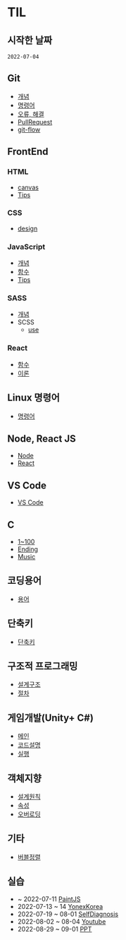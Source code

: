 # TIL
## 시작한 날짜
```
2022-07-04
```
## Git
+ [개념](./git/concept.md)
+ [명령어](./git/command.md)
+ [오류, 해결](./git/issue.md)
+ [PullRequest](./git/PR.md)
+ [git-flow](./git/git-flow.md)

## FrontEnd
### HTML
+ [canvas](./Web/FrontEnd/HTML/%EA%B0%9C%EB%85%90.md)
+ [Tips](./Web/FrontEnd/HTML/Tips.md)

### CSS
+ [design](./Web/FrontEnd/CSS/style.md)

### JavaScript
+ [개념](./Web/FrontEnd/JS/%EA%B0%9C%EB%85%90%2C%20method.md)
+ [함수](./Web/FrontEnd/JS/function.md)
+ [Tips](./Web/FrontEnd/JS/Tips%26%EA%B8%B0%EB%8A%A5.md)

### SASS
+ [개념](./Web/FrontEnd/SASS/%EA%B0%9C%EB%85%90.md)
+ SCSS
    + [use](./Web/FrontEnd/SASS/SCSS/%EC%82%AC%EC%9A%A9.md)

### React
+ [함수](./Web/FrontEnd/ReactJS/%ED%95%A8%EC%88%98.md)
+ [이론](./Web/FrontEnd/ReactJS/React.JS.md)

## Linux 명령어
+ [명령어](./Linux/%EB%AA%85%EB%A0%B9%EC%96%B4.md)

## Node, React JS
+ [Node](./Node.JS%2C%20React.JS/Node.js.md)
+ [React](./Node.JS%2C%20React.JS/React.js.md)

## VS Code
+ [VS Code](./vs%20code/vsCode.md)

## C
+ [1~100](./C/1~100%EA%B9%8C%EC%A7%80%20%EC%B6%9C%EB%A0%A5.md)
+ [Ending](./C/%EC%97%94%EB%94%A9%20%ED%81%AC%EB%A0%88%EB%94%A7%20%EA%B5%AC%ED%98%84.md)
+ [Music](./C/C%EC%96%B8%EC%96%B4%20%EC%9D%8C%EC%95%85%20%EB%84%A3%EA%B8%B0.md)

## 코딩용어
+ [용어](./%EC%BD%94%EB%94%A9%EC%9A%A9%EC%96%B4/%EC%BD%94%EB%94%A9%EC%9A%A9%EC%96%B4.md)

## 단축키
+ [단축키](./%EB%8B%A8%EC%B6%95%ED%82%A4/%EB%8B%A8%EC%B6%95%ED%82%A4.md)

## 구조적 프로그래밍
+ [설계구조](./%EA%B5%AC%EC%A1%B0%EC%A0%81%20%ED%94%84%EB%A1%9C%EA%B7%B8%EB%9E%98%EB%B0%8D/%EC%84%A4%EA%B3%84%EA%B5%AC%EC%A1%B0.md)
+ [절차](./%EA%B5%AC%EC%A1%B0%EC%A0%81%20%ED%94%84%EB%A1%9C%EA%B7%B8%EB%9E%98%EB%B0%8D/%EC%96%B8%EC%96%B4%20%EA%B0%9C%EB%B0%9C%20%EC%A0%88%EC%B0%A8.md)

## 게임개발(Unity+ C#)
+ [메인](./%EA%B2%8C%EC%9E%84%EA%B0%9C%EB%B0%9C/%ED%95%98%EB%8A%98%EC%9D%84%20%EB%82%98%EB%8A%94%20BaseMan/)
+ [코드설명](./%EA%B2%8C%EC%9E%84%EA%B0%9C%EB%B0%9C/%ED%95%98%EB%8A%98%EC%9D%84%20%EB%82%98%EB%8A%94%20BaseMan/C%23code%EC%84%A4%EB%AA%85.md)
+ [실행](./%EA%B2%8C%EC%9E%84%EA%B0%9C%EB%B0%9C/%ED%95%98%EB%8A%98%EC%9D%84%20%EB%82%98%EB%8A%94%20BaseMan/%EC%8B%A4%ED%96%89%EC%9E%A5%EB%A9%B4.md)

## 객체지향
+ [설계원칙](./%EA%B0%9D%EC%B2%B4%EC%A7%80%ED%96%A5/%EC%84%A4%EA%B3%84%EC%9B%90%EC%B9%99.md)
+ [속성](./%EA%B0%9D%EC%B2%B4%EC%A7%80%ED%96%A5/%EC%86%8D%EC%84%B1.md)
+ [오버로딩](./%EA%B0%9D%EC%B2%B4%EC%A7%80%ED%96%A5/%EC%98%A4%EB%B2%84%EB%A1%9C%EB%94%A9.md)

## 기타
+ [버블정렬](./%EA%B0%9C%EB%85%90.md/%EB%B2%84%EB%B8%94%EC%A0%95%EB%A0%AC.md)  

## 실습
+ ~ 2022-07-11 [PaintJS](https://github.com/Lee-Seungje/PaintJS)
+ 2022-07-13 ~ 14 [YonexKorea](https://github.com/Lee-Seungje/Yonex_Korea)
+ 2022-07-19 ~ 08-01 [SelfDiagnosis](https://github.com/Lee-Seungje/SelfDiagnosis)
+ 2022-08-02 ~ 08-04 [Youtube](https://github.com/Lee-Seungje/Youtube)
+ 2022-08-29 ~ 09-01 [PPT](https://github.com/Lee-Seungje/Gsap-Practice)
